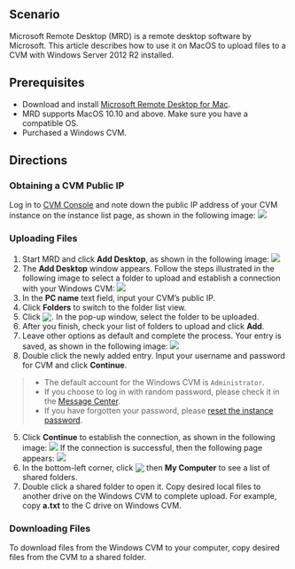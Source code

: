 ## Scenario
Microsoft Remote Desktop (MRD) is a remote desktop software by Microsoft. This article describes how to use it on MacOS to upload files to a CVM with Windows Server 2012 R2 installed. 


## Prerequisites
- Download and install [Microsoft Remote Desktop for Mac](https://www.techspot.com/downloads/4698-microsoft-remote-desktop-for-mac.html).
- MRD supports MacOS 10.10 and above. Make sure you have a compatible OS.
- Purchased a Windows CVM.


## Directions
### Obtaining a CVM Public IP
Log in to [CVM Console](https://console.cloud.tencent.com/cvm/index) and note down the public IP address of your CVM instance on the instance list page, as shown in the following image:
![](https://main.qcloudimg.com/raw/59ce52615c467ad80bc4220425bf2b80.png)


### Uploading Files
1. Start MRD and click **Add Desktop**, as shown in the following image:
![](https://main.qcloudimg.com/raw/e69528d10e9a17dfa26119a090766c49.png)
2. The **Add Desktop** window appears. Follow the steps illustrated in the following image to select a folder to upload and establish a connection with your Windows CVM:
![](https://main.qcloudimg.com/raw/fc241ce8e4744bde57476ea823fcef72.png)
  1. In the **PC name** text field, input your CVM’s public IP.
  2. Click **Folders** to switch to the folder list view.
  3. Click <img src="https://main.qcloudimg.com/raw/89e7a3ff040849307cd1eb8bd878a2db.png" style="margin:-3px 0px">. In the pop-up window, select the folder to be uploaded. 
  4. After you finish, check your list of folders to upload and click **Add**.
  5. Leave other options as default and complete the process.
Your entry is saved, as shown in the following image:
![](https://main.qcloudimg.com/raw/1c0eff28aa68a7f02e8f295917bb603b.png)
4. Double click the newly added entry. Input your username and password for CVM and click **Continue**.
>
>- The default account for the Windows CVM is `Administrator`.
>- If you choose to log in with random password, please check it in the [Message Center](https://console.cloud.tencent.com/message).
>- If you have forgotten your password, please [reset the instance password](http://intl.cloud.tencent.com/document/product/213/16566).
>
5. Click **Continue** to establish the connection, as shown in the following image:
![](https://main.qcloudimg.com/raw/61b3d9566365183fcc1d92c2f6bc2e7b.png)
If the connection is successful, then the following page appears:
![](https://main.qcloudimg.com/raw/3d36c84ef12110a81879377f56a7e26c.png)
7. In the bottom-left corner, click <img src="https://main.qcloudimg.com/raw/20fd46098cf037eb003dc41f1f913313.png" style="margin:-3px 0px;"/> then **My Computer** to see a list of shared folders.
8. Double click a shared folder to open it. Copy desired local files to another drive on the Windows CVM to complete upload.
For example, copy **a.txt** to the C drive on Windows CVM.

### Downloading Files
To download files from the Windows CVM to your computer, copy desired files from the CVM to a shared folder.


